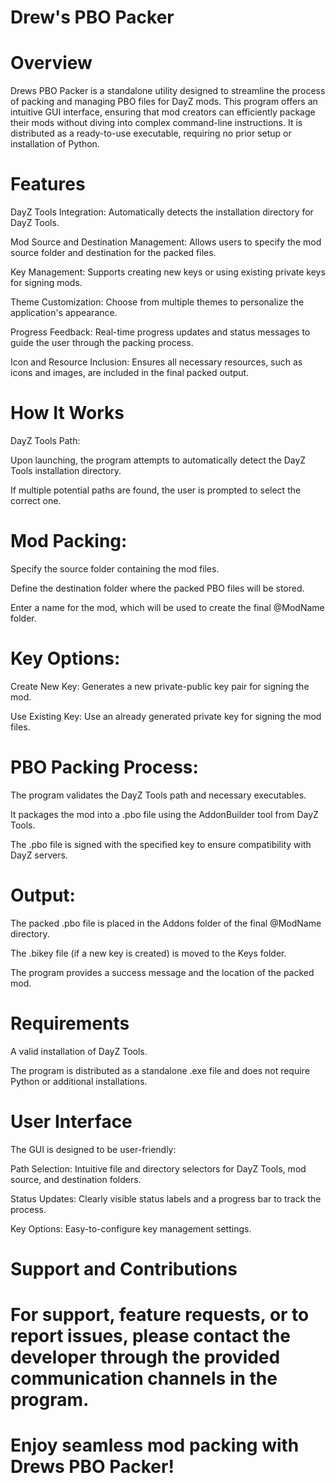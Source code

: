# Drew's PBO Packer

# Overview

Drews PBO Packer is a standalone utility designed to streamline the process of packing and managing PBO files for DayZ mods. This program offers an intuitive GUI interface, ensuring that mod creators can efficiently package their mods without diving into complex command-line instructions. It is distributed as a ready-to-use executable, requiring no prior setup or installation of Python.

# Features

DayZ Tools Integration: Automatically detects the installation directory for DayZ Tools.

Mod Source and Destination Management: Allows users to specify the mod source folder and destination for the packed files.

Key Management: Supports creating new keys or using existing private keys for signing mods.

Theme Customization: Choose from multiple themes to personalize the application's appearance.

Progress Feedback: Real-time progress updates and status messages to guide the user through the packing process.

Icon and Resource Inclusion: Ensures all necessary resources, such as icons and images, are included in the final packed output.

# How It Works

DayZ Tools Path:

Upon launching, the program attempts to automatically detect the DayZ Tools installation directory.

If multiple potential paths are found, the user is prompted to select the correct one.

# Mod Packing:

Specify the source folder containing the mod files.

Define the destination folder where the packed PBO files will be stored.

Enter a name for the mod, which will be used to create the final @ModName folder.

# Key Options:

Create New Key: Generates a new private-public key pair for signing the mod.

Use Existing Key: Use an already generated private key for signing the mod files.

# PBO Packing Process:

The program validates the DayZ Tools path and necessary executables.

It packages the mod into a .pbo file using the AddonBuilder tool from DayZ Tools.

The .pbo file is signed with the specified key to ensure compatibility with DayZ servers.

# Output:

The packed .pbo file is placed in the Addons folder of the final @ModName directory.

The .bikey file (if a new key is created) is moved to the Keys folder.

The program provides a success message and the location of the packed mod.

# Requirements

A valid installation of DayZ Tools.

The program is distributed as a standalone .exe file and does not require Python or additional installations.

# User Interface

The GUI is designed to be user-friendly:

Path Selection: Intuitive file and directory selectors for DayZ Tools, mod source, and destination folders.

Status Updates: Clearly visible status labels and a progress bar to track the process.

Key Options: Easy-to-configure key management settings.

# Support and Contributions

# For support, feature requests, or to report issues, please contact the developer through the provided communication channels in the program.

# Enjoy seamless mod packing with Drews PBO Packer!

